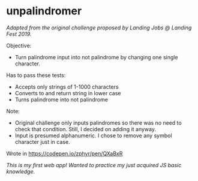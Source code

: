 # unpalindromer

*Adapted from the original challenge proposed by Landing Jobs @ Landing Fest 2019.*

Objective: 
- Turn palindrome input into not palindrome by changing one single character.

Has to pass these tests:
- Accepts only strings of 1-1000 characters
- Converts to and return string in lower case
- Turns palindrome into not palindrome

Note:
- Original challenge only inputs palindromes so there was no need to check that condition. Still, I decided on adding it anyway.
- Input is presumed alphanumeric. I chose to remove any symbol character just in case.


Wrote in https://codepen.io/zphyr/pen/QXaBxR

*This is my first web app! Wanted to practice my just acquired JS basic knowledge.*
